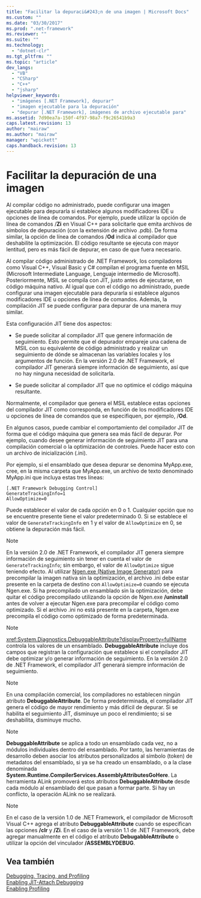 ```yaml
---
title: "Facilitar la depuraci&#243;n de una imagen | Microsoft Docs"
ms.custom: ""
ms.date: "03/30/2017"
ms.prod: ".net-framework"
ms.reviewer: ""
ms.suite: ""
ms.technology: 
  - "dotnet-clr"
ms.tgt_pltfrm: ""
ms.topic: "article"
dev_langs: 
  - "VB"
  - "CSharp"
  - "C++"
  - "jsharp"
helpviewer_keywords: 
  - "imágenes [.NET Framework], depurar"
  - "imagen ejecutable para la depuración"
  - "depurar [.NET Framework], imágenes de archivo ejecutable para"
ms.assetid: 7d90ea7a-150f-4f97-98a7-f9c26541b9a3
caps.latest.revision: 13
author: "mairaw"
ms.author: "mairaw"
manager: "wpickett"
caps.handback.revision: 13
---
```

# Facilitar la depuraci&#243;n de una imagen
Al compilar código no administrado, puede configurar una imagen ejecutable para depurarla si establece algunos modificadores IDE u opciones de línea de comandos.  Por ejemplo, puede utilizar la opción de línea de comandos \/**Zi** en Visual C\+\+ para solicitarle que emita archivos de símbolos de depuración \(con la extensión de archivo .pdb\).  De forma similar, la opción de línea de comandos \/**Od** indica al compilador que deshabilite la optimización.  El código resultante se ejecuta con mayor lentitud, pero es más fácil de depurar, en caso de que fuera necesario.  
  
 Al compilar código administrado de .NET Framework, los compiladores como Visual C\+\+, Visual Basic y C\# compilan el programa fuente en MSIL \(Microsoft Intermediate Language, Lenguaje intermedio de Microsoft\).  Posteriormente, MSIL se compila con JIT, justo antes de ejecutarse, en código máquina nativo.  Al igual que con el código no administrado, puede configurar una imagen ejecutable para depurarla si establece algunos modificadores IDE u opciones de línea de comandos.  Además, la compilación JIT se puede configurar para depurar de una manera muy similar.  
  
 Esta configuración JIT tiene dos aspectos:  
  
-   Se puede solicitar al compilador JIT que genere información de seguimiento.  Esto permite que el depurador empareje una cadena de MSIL con su equivalente de código administrado y realizar un seguimiento de dónde se almacenan las variables locales y los argumentos de función.  En la versión 2.0 de .NET Framework, el compilador JIT generará siempre información de seguimiento, así que no hay ninguna necesidad de solicitarla.  
  
-   Se puede solicitar al compilador JIT que no optimice el código máquina resultante.  
  
 Normalmente, el compilador que genera el MSIL establece estas opciones del compilador JIT como corresponda, en función de los modificadores IDE u opciones de línea de comandos que se especifiquen, por ejemplo, \/**Od**.  
  
 En algunos casos, puede cambiar el comportamiento del compilador JIT de forma que el código máquina que genera sea más fácil de depurar.  Por ejemplo, cuando desee generar información de seguimiento JIT para una compilación comercial o la optimización de controles.  Puede hacer esto con un archivo de inicialización \(.ini\).  
  
 Por ejemplo, si el ensamblado que desea depurar se denomina MyApp.exe, cree, en la misma carpeta que MyApp.exe, un archivo de texto denominado MyApp.ini que incluya estas tres líneas:  
  
```  
[.NET Framework Debugging Control]  
GenerateTrackingInfo=1  
AllowOptimize=0  
```  
  
 Puede establecer el valor de cada opción en 0 o 1. Cualquier opción que no se encuentre presente tiene el valor predeterminado 0.  Si se establece el valor de `GenerateTrackingInfo` en 1 y el valor de `AllowOptimize` en 0, se obtiene la depuración más fácil.  
  
> [!NOTE]
>  En la versión 2.0 de .NET Framework, el compilador JIT genera siempre información de seguimiento sin tener en cuenta el valor de `GenerateTrackingInfo`; sin embargo, el valor de `AllowOptimize` sigue teniendo efecto.  Al utilizar [Ngen.exe \(Native Image Generator\)](../../../docs/framework/tools/ngen-exe-native-image-generator.md) para precompilar la imagen nativa sin la optimización, el archivo .ini debe estar presente en la carpeta de destino con `AllowOptimize=0` cuando se ejecuta Ngen.exe.  Si ha precompilado un ensamblado sin la optimización, debe quitar el código precompilado utilizando la opción de Ngen.exe **\/uninstall** antes de volver a ejecutar Ngen.exe para precompilar el código como optimizado.  Si el archivo .ini no está presente en la carpeta, Ngen.exe precompila el código como optimizado de forma predeterminada.  
  
> [!NOTE]
>  <xref:System.Diagnostics.DebuggableAttribute?displayProperty=fullName> controla los valores de un ensamblado.  **DebuggableAttribute** incluye dos campos que registran la configuración que establece si el compilador JIT debe optimizar y\/o generar información de seguimiento.  En la versión 2.0 de .NET Framework, el compilador JIT generará siempre información de seguimiento.  
  
> [!NOTE]
>  En una compilación comercial, los compiladores no establecen ningún atributo **DebuggableAttribute**.  De forma predeterminada, el compilador JIT genera el código de mayor rendimiento y más difícil de depurar.  Si se habilita el seguimiento JIT, disminuye un poco el rendimiento; si se deshabilita, disminuye mucho.  
  
> [!NOTE]
>  **DebuggableAttribute** se aplica a todo un ensamblado cada vez, no a módulos individuales dentro del ensamblado.  Por tanto, las herramientas de desarrollo deben asociar los atributos personalizados al símbolo \(token\) de metadatos del ensamblado, si ya se ha creado un ensamblado, o a la clase denominada **System.Runtime.CompilerServices.AssemblyAttributesGoHere**.  La herramienta ALink promoverá estos atributos **DebuggableAttribute** desde cada módulo al ensamblado del que pasan a formar parte.  Si hay un conflicto, la operación ALink no se realizará.  
  
> [!NOTE]
>  En el caso de la versión 1.0 de .NET Framework, el compilador de Microsoft Visual C\+\+ agrega el atributo **DebuggableAttribute** cuando se especifican las opciones **\/clr** y **\/Zi**.  En el caso de la versión 1.1 de .NET Framework, debe agregar manualmente en el código el atributo **DebugabbleAttribute** o utilizar la opción del vinculador **\/ASSEMBLYDEBUG**.  
  
## Vea también  
 [Debugging, Tracing, and Profiling](../../../docs/framework/debug-trace-profile/index.md)   
 [Enabling JIT\-Attach Debugging](../../../docs/framework/debug-trace-profile/enabling-jit-attach-debugging.md)   
 [Enabling Profiling](http://msdn.microsoft.com/es-es/3b669676-f0e0-4ebf-8674-68986dd2020d)